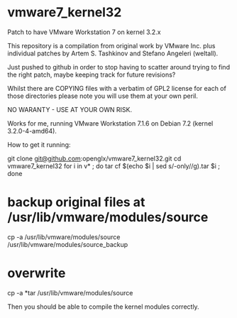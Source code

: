 vmware7_kernel32
================

Patch to have VMware Workstation 7 on kernel 3.2.x

This repository is a compilation from original work by VMware Inc. plus individual patches by
Artem S. Tashkinov and Stefano Angeleri (weltall).

Just pushed to github in order to stop having to scatter around trying to find the right patch, maybe keeping track for
future revisions?


Whilst there are COPYING files with a verbatim of GPL2 license for each of those directories please note you will use
them at your own peril.

NO WARANTY - USE AT YOUR OWN RISK.

Works for me, running VMware Workstation 7.1.6 on Debian 7.2 (kernel 3.2.0-4-amd64).

How to get it running:

git clone git@github.com:openglx/vmware7_kernel32.git
cd vmware7_kernel32
for i in v* ; do tar cf $(echo $i | sed s/-only//g).tar $i ; done
# backup original files at /usr/lib/vmware/modules/source
cp -a /usr/lib/vmware/modules/source /usr/lib/vmware/modules/source_backup
# overwrite
cp -a *tar /usr/lib/vmware/modules/source


Then you should be able to compile the kernel modules correctly.



